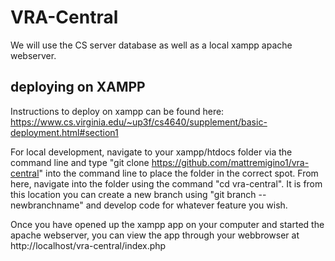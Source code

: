 # VRA-Central
We will use the CS server database as well as a local xampp apache webserver.

## deploying on XAMPP

Instructions to deploy on xampp can be found here: https://www.cs.virginia.edu/~up3f/cs4640/supplement/basic-deployment.html#section1

For local development, navigate to your xampp/htdocs folder via the command line and type "git clone https://github.com/mattremigino1/vra-central" into the command line to place the folder in the correct spot.  From here, navigate into the folder using the command "cd vra-central".  It is from this location you can create a new branch using "git branch --newbranchname" and develop code for whatever feature you wish.  

Once you have opened up the xampp app on your computer and started the apache webserver, you can view the app through your webbrowser at http://localhost/vra-central/index.php
